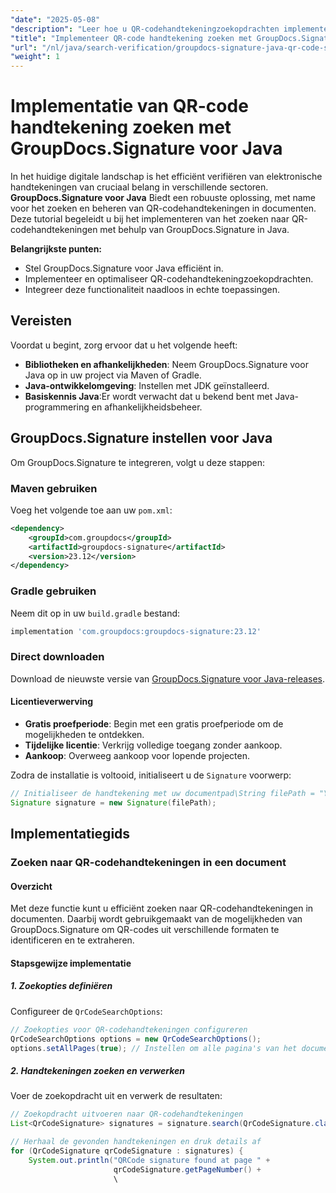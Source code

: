 ```yaml
---
"date": "2025-05-08"
"description": "Leer hoe u QR-codehandtekeningzoekopdrachten implementeert en optimaliseert met GroupDocs.Signature in Java. Verbeter documentverificatiesystemen efficiënt."
"title": "Implementeer QR-code handtekening zoeken met GroupDocs.Signature voor Java"
"url": "/nl/java/search-verification/groupdocs-signature-java-qr-code-search-guide/"
"weight": 1
---
```


# Implementatie van QR-code handtekening zoeken met GroupDocs.Signature voor Java

In het huidige digitale landschap is het efficiënt verifiëren van elektronische handtekeningen van cruciaal belang in verschillende sectoren. **GroupDocs.Signature voor Java** Biedt een robuuste oplossing, met name voor het zoeken en beheren van QR-codehandtekeningen in documenten. Deze tutorial begeleidt u bij het implementeren van het zoeken naar QR-codehandtekeningen met behulp van GroupDocs.Signature in Java.

**Belangrijkste punten:**
- Stel GroupDocs.Signature voor Java efficiënt in.
- Implementeer en optimaliseer QR-codehandtekeningzoekopdrachten.
- Integreer deze functionaliteit naadloos in echte toepassingen.

## Vereisten

Voordat u begint, zorg ervoor dat u het volgende heeft:

- **Bibliotheken en afhankelijkheden**: Neem GroupDocs.Signature voor Java op in uw project via Maven of Gradle.
- **Java-ontwikkelomgeving**: Instellen met JDK geïnstalleerd.
- **Basiskennis Java**:Er wordt verwacht dat u bekend bent met Java-programmering en afhankelijkheidsbeheer.

## GroupDocs.Signature instellen voor Java

Om GroupDocs.Signature te integreren, volgt u deze stappen:

### Maven gebruiken
Voeg het volgende toe aan uw `pom.xml`:
```xml
<dependency>
    <groupId>com.groupdocs</groupId>
    <artifactId>groupdocs-signature</artifactId>
    <version>23.12</version>
</dependency>
```
### Gradle gebruiken
Neem dit op in uw `build.gradle` bestand:
```gradle
implementation 'com.groupdocs:groupdocs-signature:23.12'
```
### Direct downloaden
Download de nieuwste versie van [GroupDocs.Signature voor Java-releases](https://releases.groupdocs.com/signature/java/).

#### Licentieverwerving
- **Gratis proefperiode**: Begin met een gratis proefperiode om de mogelijkheden te ontdekken.
- **Tijdelijke licentie**: Verkrijg volledige toegang zonder aankoop.
- **Aankoop**: Overweeg aankoop voor lopende projecten.

Zodra de installatie is voltooid, initialiseert u de `Signature` voorwerp:
```java
// Initialiseer de handtekening met uw documentpad\String filePath = "YOUR_DOCUMENT_DIRECTORY/uw_voorbeeld_pdf_ondertekend.pdf";
Signature signature = new Signature(filePath);
```

## Implementatiegids

### Zoeken naar QR-codehandtekeningen in een document

#### Overzicht
Met deze functie kunt u efficiënt zoeken naar QR-codehandtekeningen in documenten. Daarbij wordt gebruikgemaakt van de mogelijkheden van GroupDocs.Signature om QR-codes uit verschillende formaten te identificeren en te extraheren.

#### Stapsgewijze implementatie

##### **1. Zoekopties definiëren**
Configureer de `QrCodeSearchOptions`:
```java
// Zoekopties voor QR-codehandtekeningen configureren
QrCodeSearchOptions options = new QrCodeSearchOptions();
options.setAllPages(true); // Instellen om alle pagina's van het document te doorzoeken
```

##### **2. Handtekeningen zoeken en verwerken**
Voer de zoekopdracht uit en verwerk de resultaten:
```java
// Zoekopdracht uitvoeren naar QR-codehandtekeningen
List<QrCodeSignature> signatures = signature.search(QrCodeSignature.class, options);

// Herhaal de gevonden handtekeningen en druk details af
for (QrCodeSignature qrCodeSignature : signatures) {
    System.out.println("QRCode signature found at page " +
                       qrCodeSignature.getPageNumber() +
                       \